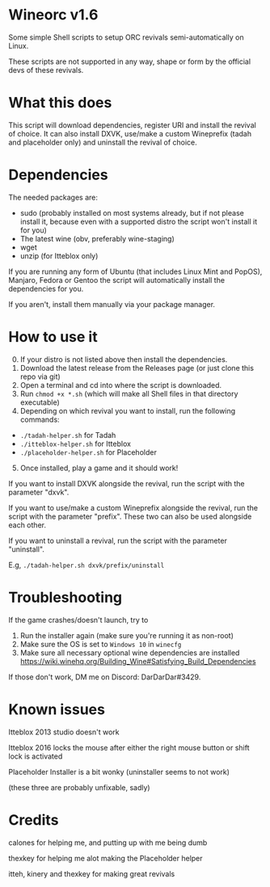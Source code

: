 # Wineorc v1.6
Some simple Shell scripts to setup ORC revivals semi-automatically on Linux.

These scripts are not supported in any way, shape or form by the official devs of these revivals.

# What this does
This script will download dependencies, register URI and install the revival of choice. It can also install DXVK, use/make a custom Wineprefix (tadah and placeholder only) and uninstall the revival of choice.

# Dependencies
The needed packages are:
- sudo (probably installed on most systems already, but if not please install it, because even with a supported distro the script won't install it for you)
- The latest wine (obv, preferably wine-staging)
- wget
- unzip (for Itteblox only)

If you are running any form of Ubuntu (that includes Linux Mint and PopOS), Manjaro, Fedora or Gentoo the script will automatically install the dependencies for you.

If you aren't, install them manually via your package manager.

# How to use it

0. If your distro is not listed above then install the dependencies.
1. Download the latest release from the Releases page (or just clone this repo via git)
2. Open a terminal and cd into where the script is downloaded.
3. Run `chmod +x *.sh` (which will make all Shell files in that directory executable)
4. Depending on which revival you want to install, run the following commands:
- `./tadah-helper.sh` for Tadah
- `./itteblox-helper.sh` for Itteblox
- `./placeholder-helper.sh` for Placeholder
5. Once installed, play a game and it should work!

If you want to install DXVK alongside the revival, run the script with the parameter "dxvk".

If you want to use/make a custom Wineprefix alongside the revival, run the script with the parameter "prefix". These two can also be used alongside each other.

If you want to uninstall a revival, run the script with the parameter "uninstall". 

E.g, `./tadah-helper.sh dxvk/prefix/uninstall`

# Troubleshooting
If the game crashes/doesn't launch, try to
1. Run the installer again (make sure you're running it as non-root)
2. Make sure the OS is set to `Windows 10` in `winecfg`
3. Make sure all necessary optional wine dependencies are installed https://wiki.winehq.org/Building_Wine#Satisfying_Build_Dependencies

If those don't work, DM me on Discord: DarDarDar#3429.

# Known issues
Itteblox 2013 studio doesn't work

Itteblox 2016 locks the mouse after either the right mouse button or shift lock is activated 

Placeholder Installer is a bit wonky (uninstaller seems to not work)

(these three are probably unfixable, sadly)

# Credits
calones for helping me, and putting up with me being dumb

thexkey for helping me alot making the Placeholder helper

itteh, kinery and thexkey for making great revivals
